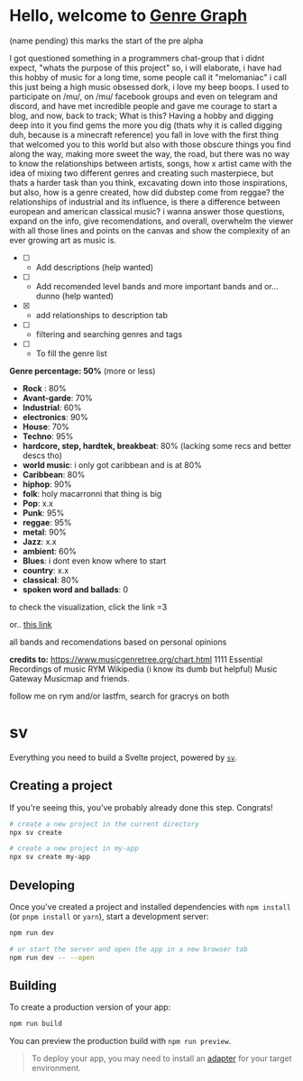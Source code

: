 # Hello, welcome to [Genre Graph](https://genresgraph.netlify.app/)
(name pending)
this marks the start of the pre alpha

I got questioned something in a programmers chat-group that i didnt expect, "whats the purpose of this project" so, i will elaborate, i have had this hobby of music for a long time, some people call it "melomaniac" i call this just being a high music obsessed dork, i love my beep boops. I used to participate on /mu/, on /mu/ facebook groups and even on telegram and discord, and have met incredible people and gave me courage to start a blog, and now, back to track; What is this? Having a hobby and digging deep into it you find gems the more you dig (thats why it is called digging duh, because is a minecraft reference) you fall in love with the first thing that welcomed you to this world but also with those obscure things you find along the way, making more sweet the way, the road, but there was no way to know the relationships between artists, songs, how x artist came with the idea of mixing two different genres and creating such masterpiece, but thats a harder task than you think, excavating down into those inspirations, but also, how is a genre created, how did dubstep come from reggae? the relationships of industrial and its influence, is there a difference between european and american classical music? i wanna answer those questions, expand on the info, give recomendations, and overall, overwhelm the viewer with all those lines and points on the canvas and show the complexity of an ever growing art as music is.


- [ ] - Add descriptions (help wanted)
- [ ] - Add recomended level bands and more important bands and or... dunno (help wanted)
- [x] - add relationships to description tab
- [ ] - filtering and searching genres and tags
- [ ] - To fill the genre list



**Genre percentage: 50%** (more or less)

- **Rock** : 80%
- **Avant-garde**: 70%
- **Industrial**: 60%
- **electronics**: 90%
- **House**: 70%
- **Techno**: 95%
- **hardcore, step, hardtek, breakbeat**: 80% (lacking some recs and better descs tho)
- **world music**: i only got caribbean and is at 80%
- **Caribbean**: 80%
- **hiphop**: 90%
- **folk**: holy macarronni that thing is big
- **Pop**: x.x
- **Punk**: 95%
- **reggae**: 95%
- **metal**: 90%
- **Jazz**: x.x
- **ambient**: 60%
- **Blues**: i dont even know where to start
- **country**: x.x
- **classical**: 80% 
- **spoken word and ballads**: 0




to check the visualization, click the link =3

or..
[this link](https://genresgraph.netlify.app/)

all bands and recomendations based on personal opinions

**credits to:**
https://www.musicgenretree.org/chart.html
1111 Essential Recordings of music
RYM
Wikipedia (i know its dumb but helpful)
Music Gateway
Musicmap
and friends.

follow me on rym and/or lastfm, search for gracrys on both

# sv

Everything you need to build a Svelte project, powered by [`sv`](https://github.com/sveltejs/cli).

## Creating a project

If you're seeing this, you've probably already done this step. Congrats!

```bash
# create a new project in the current directory
npx sv create

# create a new project in my-app
npx sv create my-app
```

## Developing

Once you've created a project and installed dependencies with `npm install` (or `pnpm install` or `yarn`), start a development server:

```bash
npm run dev

# or start the server and open the app in a new browser tab
npm run dev -- --open
```

## Building

To create a production version of your app:

```bash
npm run build
```

You can preview the production build with `npm run preview`.

> To deploy your app, you may need to install an [adapter](https://svelte.dev/docs/kit/adapters) for your target environment.
